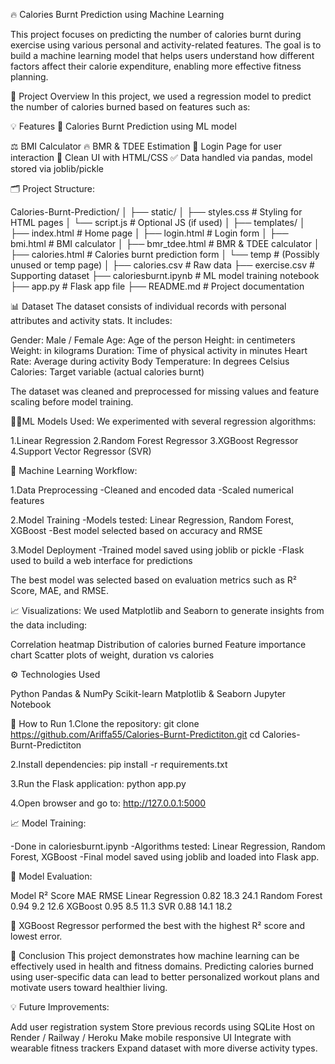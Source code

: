 🔥 Calories Burnt Prediction using Machine Learning

This project focuses on predicting the number of calories burnt during exercise using various personal and activity-related features. The goal is to build a machine learning model that helps users understand how different factors affect their calorie expenditure, enabling more effective fitness planning.

📌 Project Overview
In this project, we used a regression model to predict the number of calories burned based on features such as:

💡 Features
🧠 Calories Burnt Prediction using ML model

⚖ BMI Calculator
🔥 BMR & TDEE Estimation
🔐 Login Page for user interaction
🧾 Clean UI with HTML/CSS
✅ Data handled via pandas, model stored via joblib/pickle

🗂 Project Structure:

Calories-Burnt-Prediction/
│
├── static/
│   ├── styles.css          # Styling for HTML pages
│   └── script.js           # Optional JS (if used)
│
├── templates/
│   ├── index.html          # Home page
│   ├── login.html          # Login form
│   ├── bmi.html            # BMI calculator
│   ├── bmr_tdee.html       # BMR & TDEE calculator
│   ├── calories.html       # Calories burnt prediction form
│   └── temp                # (Possibly unused or temp page)
│
├── calories.csv            # Raw data
├── exercise.csv            # Supporting dataset
├── caloriesburnt.ipynb     # ML model training notebook
├── app.py                  # Flask app file
├── README.md               # Project documentation

📊 Dataset
The dataset consists of individual records with personal attributes and activity stats. It includes:

Gender: Male / Female
Age: Age of the person
Height: in centimeters
Weight: in kilograms
Duration: Time of physical activity in minutes
Heart Rate: Average during activity
Body Temperature: In degrees Celsius
Calories: Target variable (actual calories burnt)

The dataset was cleaned and preprocessed for missing values and feature scaling before model training.

👩‍💻ML Models Used:
We experimented with several regression algorithms:

1.Linear Regression
2.Random Forest Regressor
3.XGBoost Regressor
4.Support Vector Regressor (SVR)

🧠 Machine Learning Workflow:

1.Data Preprocessing
   -Cleaned and encoded data
   -Scaled numerical features

2.Model Training
   -Models tested: Linear Regression, Random Forest, XGBoost
   -Best model selected based on accuracy and RMSE

3.Model Deployment
   -Trained model saved using joblib or pickle
   -Flask used to build a web interface for predictions
   
The best model was selected based on evaluation metrics such as R² Score, MAE, and RMSE.

📈 Visualizations:
We used Matplotlib and Seaborn to generate insights from the data including:

Correlation heatmap
Distribution of calories burned
Feature importance chart
Scatter plots of weight, duration vs calories


⚙ Technologies Used

Python
Pandas & NumPy
Scikit-learn
Matplotlib & Seaborn
Jupyter Notebook

🚀 How to Run
1.Clone the repository:
git clone https://github.com/Ariffa55/Calories-Burnt-Predictiton.git
cd Calories-Burnt-Predictiton

2.Install dependencies:
pip install -r requirements.txt

3.Run the Flask application:
python app.py

4.Open browser and go to:
http://127.0.0.1:5000

📈 Model Training:

-Done in caloriesburnt.ipynb
-Algorithms tested: Linear Regression, Random Forest, XGBoost
-Final model saved using joblib and loaded into Flask app.

🧪 Model Evaluation:

Model	              R² Score	  MAE	      RMSE
Linear Regression	   0.82	      18.3	      24.1
Random Forest	       0.94	      9.2	      12.6
XGBoost	               0.95	      8.5	      11.3
SVR	                   0.88	      14.1	      18.2

📌 XGBoost Regressor performed the best with the highest R² score and lowest error.

📍 Conclusion
This project demonstrates how machine learning can be effectively used in health and fitness domains. Predicting calories burned using user-specific data can lead to better personalized workout plans and motivate users toward healthier living.

💡 Future Improvements:

Add user registration system
Store previous records using SQLite
Host on Render / Railway / Heroku
Make mobile responsive UI
Integrate with wearable fitness trackers
Expand dataset with more diverse activity types.
